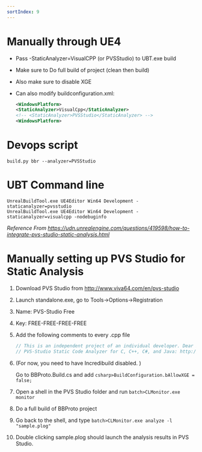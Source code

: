 ```yaml
---
sortIndex: 9
---
```


# Manually through UE4

- Pass -StaticAnalyzer=VisualCPP (or PVSStudio) to UBT.exe build
- Make sure to Do full build of project (clean then build)
- Also make sure to disable XGE
- Can also modify buildconfiguration.xml:

  ```xml
  <WindowsPlatform>
  <StaticAnalyzer>VisualCpp</StaticAnalyzer>
  <!-- <StaticAnalyzer>PVSStudio</StaticAnalyzer> -->
  <WindowsPlatform>
  ```

# Devops script

```batch
build.py bbr --analyzer=PVSStudio
```

# UBT Command line

```batch
UnrealBuildTool.exe UE4Editor Win64 Development -staticanalyzer=pvsstudio
UnrealBuildTool.exe UE4Editor Win64 Development -staticanalyzer=visualcpp -nodebuginfo
```

*Reference From <https://udn.unrealengine.com/questions/419598/how-to-integrate-pvs-studio-static-analysis.html>*

# Manually setting up PVS Studio for Static Analysis

1. Download PVS Studio from <http://www.viva64.com/en/pvs-studio>

1. Launch standalone.exe, go to Tools->Options->Registration

1. Name: PVS-Studio Free

1. Key: FREE-FREE-FREE-FREE

1. Add the following comments to every .cpp file

   ```cpp
   // This is an independent project of an individual developer. Dear PVS-Studio, please check it.
   // PVS-Studio Static Code Analyzer for C, C++, C#, and Java: http://www.viva64.com
   ```

1. (For now, you need to have Incredibuild disabled. )

   Go to BBProto.Build.cs and add `csharp>BuildConfiguration.bAllowXGE = false;`

1. Open a shell in the PVS Studio folder and run `batch>CLMonitor.exe monitor`

1. Do a full build of BBProto project

1. Go back to the shell, and type `batch>CLMonitor.exe analyze -l "sample.plog"`

1. Double clicking sample.plog should launch the analysis results in PVS Studio.
